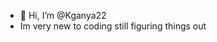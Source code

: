 - 👋 Hi, I’m @Kganya22
- Im very new to coding still figuring things out

<!---
Kganya22/Kganya22 is a ✨ special ✨ repository because its `README.md` (this file) appears on your GitHub profile.
You can click the Preview link to take a look at your changes.
--->
